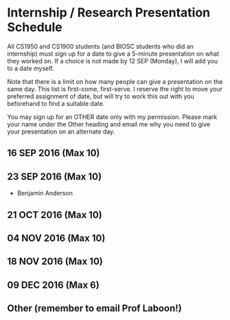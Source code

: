 # Internship / Research Presentation Schedule

All CS1950 and CS1900 students (and BIOSC students who did an internship) must sign up for a date to give a 5-minute presentation on what they worked on.  If a choice is not made by 12 SEP (Monday), I will add you to a date myself.

Note that there is a limit on how many people can give a presentation on the same day.  This list is first-come, first-serve.  I reserve the right to move your preferred assignment of date, but will try to work this out with you beforehand to find a suitable date.

You may sign up for an OTHER date only with my permission.  Please mark your name under the Other heading and email me why you need to give your presentation on an alternate day.

## 16 SEP 2016 (Max 10)

## 23 SEP 2016 (Max 10)
* Benjamin Anderson

## 21 OCT 2016 (Max 10)

## 04 NOV 2016 (Max 10)

## 18 NOV 2016 (Max 10)

## 09 DEC 2016 (Max 6)

## Other (remember to email Prof Laboon!)
